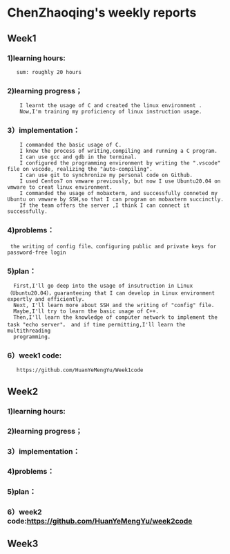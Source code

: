 # ChenZhaoqing's weekly reports
## Week1
### 1)learning hours:
       sum: roughly 20 hours
### 2)learning progress；
        I learnt the usage of C and created the linux environment .
        Now,I'm training my proficiency of linux instruction usage.
### 3）implementation：
        I commanded the basic usage of C.
        I knew the process of writing,compiling and running a C program.
        I can use gcc and gdb in the terminal.
        I configured the programming environment by writing the ".vscode" file on vscode, realizing the "auto-compiling".
        I can use git to synchronize my personal code on Github.
        I used Centos7 on vmware previously, but now I use Ubuntu20.04 on vmware to creat linux environment.
        I commanded the usage of mobaxterm, and successfully conneted my Ubuntu on vmware by SSH,so that I can program on mobaxterm succinctly.
        If the team offers the server ,I think I can connect it successfully.
### 4)problems：
     the writing of config file、configuring public and private keys for password-free login
### 5)plan：
      First,I'll go deep into the usage of insutruction in Linux（Ubuntu20.04），guaranteeing that I can develop in Linux environment expertly and efficiently.
      Next, I'll learn more about SSH and the writing of "config" file.
      Maybe,I'll try to learn the basic usage of C++.
      Then,I'll learn the knowledge of computer network to implement the task "echo server"， and if time permitting,I'll learn the multithreading 
      programming.
### 6）week1 code:
       https://github.com/HuanYeMengYu/Week1code
## Week2
### 1)learning hours:
### 2)learning progress；
### 3）implementation：
### 4)problems：
### 5)plan：
### 6）week2 code:https://github.com/HuanYeMengYu/week2code
## Week3
